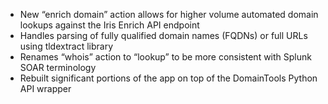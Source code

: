 * New “enrich domain” action allows for higher volume automated domain lookups against the Iris Enrich API endpoint
* Handles parsing of fully qualified domain names (FQDNs) or full URLs using tldextract library
* Renames “whois” action to “lookup” to be more consistent with Splunk SOAR terminology
* Rebuilt significant portions of the app on top of the DomainTools Python API wrapper
